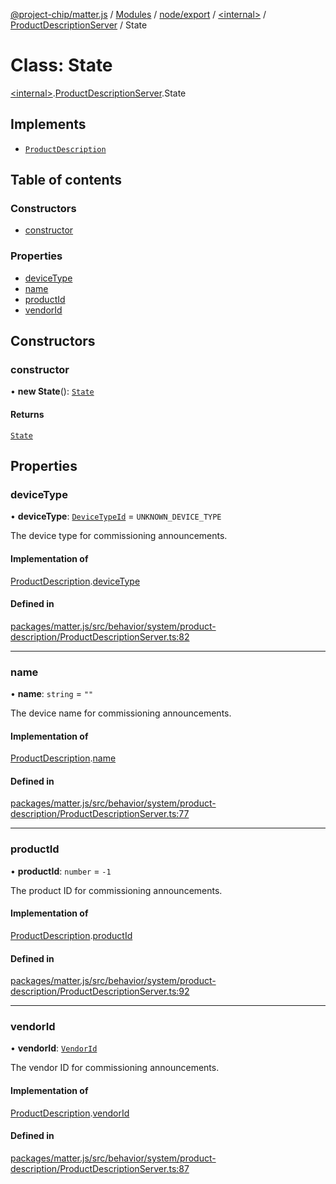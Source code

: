 [@project-chip/matter.js](../README.md) / [Modules](../modules.md) / [node/export](../modules/node_export.md) / [\<internal\>](../modules/node_export._internal_.md) / [ProductDescriptionServer](../modules/node_export._internal_.ProductDescriptionServer.md) / State

# Class: State

[\<internal\>](../modules/node_export._internal_.md).[ProductDescriptionServer](../modules/node_export._internal_.ProductDescriptionServer.md).State

## Implements

- [`ProductDescription`](../interfaces/behavior_cluster_export._internal_.ProductDescription.md)

## Table of contents

### Constructors

- [constructor](node_export._internal_.ProductDescriptionServer.State.md#constructor)

### Properties

- [deviceType](node_export._internal_.ProductDescriptionServer.State.md#devicetype)
- [name](node_export._internal_.ProductDescriptionServer.State.md#name)
- [productId](node_export._internal_.ProductDescriptionServer.State.md#productid)
- [vendorId](node_export._internal_.ProductDescriptionServer.State.md#vendorid)

## Constructors

### constructor

• **new State**(): [`State`](node_export._internal_.ProductDescriptionServer.State.md)

#### Returns

[`State`](node_export._internal_.ProductDescriptionServer.State.md)

## Properties

### deviceType

• **deviceType**: [`DeviceTypeId`](../modules/datatype_export.md#devicetypeid) = `UNKNOWN_DEVICE_TYPE`

The device type for commissioning announcements.

#### Implementation of

[ProductDescription](../interfaces/behavior_cluster_export._internal_.ProductDescription.md).[deviceType](../interfaces/behavior_cluster_export._internal_.ProductDescription.md#devicetype)

#### Defined in

[packages/matter.js/src/behavior/system/product-description/ProductDescriptionServer.ts:82](https://github.com/project-chip/matter.js/blob/5f71eedebdb9fa54338bde320c311bb359b7455d/packages/matter.js/src/behavior/system/product-description/ProductDescriptionServer.ts#L82)

___

### name

• **name**: `string` = `""`

The device name for commissioning announcements.

#### Implementation of

[ProductDescription](../interfaces/behavior_cluster_export._internal_.ProductDescription.md).[name](../interfaces/behavior_cluster_export._internal_.ProductDescription.md#name)

#### Defined in

[packages/matter.js/src/behavior/system/product-description/ProductDescriptionServer.ts:77](https://github.com/project-chip/matter.js/blob/5f71eedebdb9fa54338bde320c311bb359b7455d/packages/matter.js/src/behavior/system/product-description/ProductDescriptionServer.ts#L77)

___

### productId

• **productId**: `number` = `-1`

The product ID for commissioning announcements.

#### Implementation of

[ProductDescription](../interfaces/behavior_cluster_export._internal_.ProductDescription.md).[productId](../interfaces/behavior_cluster_export._internal_.ProductDescription.md#productid)

#### Defined in

[packages/matter.js/src/behavior/system/product-description/ProductDescriptionServer.ts:92](https://github.com/project-chip/matter.js/blob/5f71eedebdb9fa54338bde320c311bb359b7455d/packages/matter.js/src/behavior/system/product-description/ProductDescriptionServer.ts#L92)

___

### vendorId

• **vendorId**: [`VendorId`](../modules/datatype_export.md#vendorid)

The vendor ID for commissioning announcements.

#### Implementation of

[ProductDescription](../interfaces/behavior_cluster_export._internal_.ProductDescription.md).[vendorId](../interfaces/behavior_cluster_export._internal_.ProductDescription.md#vendorid)

#### Defined in

[packages/matter.js/src/behavior/system/product-description/ProductDescriptionServer.ts:87](https://github.com/project-chip/matter.js/blob/5f71eedebdb9fa54338bde320c311bb359b7455d/packages/matter.js/src/behavior/system/product-description/ProductDescriptionServer.ts#L87)
